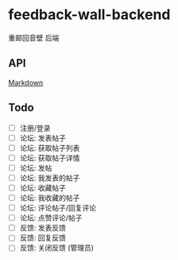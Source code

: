 # feedback-wall-backend

重邮回音壁 后端

## API

[Markdown](./doc/api.md)

## Todo

- [ ] 注册/登录
- [ ] 论坛: 发表帖子
- [ ] 论坛: 获取帖子列表
- [ ] 论坛: 获取帖子详情
- [ ] 论坛: 发帖
- [ ] 论坛: 我发表的帖子
- [ ] 论坛: 收藏帖子
- [ ] 论坛: 我收藏的帖子
- [ ] 论坛: 评论帖子/回复评论
- [ ] 论坛: 点赞评论/帖子
- [ ] 反馈: 发表反馈
- [ ] 反馈: 回复反馈
- [ ] 反馈: 关闭反馈 (管理员)